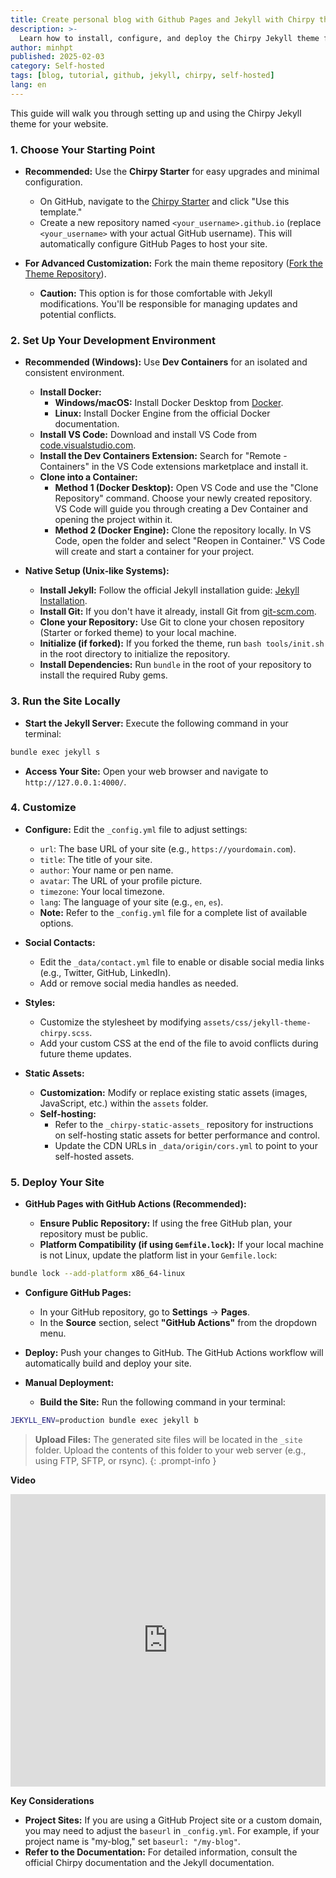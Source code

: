 ```yaml
---
title: Create personal blog with Github Pages and Jekyll with Chirpy theme
description: >-
  Learn how to install, configure, and deploy the Chirpy Jekyll theme for your blog. This step-by-step guide covers Dev Containers, native setup, customization options, and deployment methods like GitHub Actions.
author: minhpt
published: 2025-02-03
category: Self-hosted
tags: [blog, tutorial, github, jekyll, chirpy, self-hosted]
lang: en
---
```


This guide will walk you through setting up and using the Chirpy Jekyll theme for your website.

### 1. Choose Your Starting Point

* **Recommended:** Use the **Chirpy Starter** for easy upgrades and minimal configuration.
  * On GitHub, navigate to the [Chirpy Starter](https://github.com/cotes2020/chirpy-starter) and click "Use this template."
  * Create a new repository named `<your_username>.github.io` (replace `<your_username>` with your actual GitHub username). This will automatically configure GitHub Pages to host your site.

* **For Advanced Customization:** Fork the main theme repository ([Fork the Theme Repository](https://tranglc.github.io/posts/getting-started/)).
  * **Caution:** This option is for those comfortable with Jekyll modifications. You'll be responsible for managing updates and potential conflicts.

### 2. Set Up Your Development Environment

* **Recommended (Windows):** Use **Dev Containers** for an isolated and consistent environment.
  * **Install Docker:**
    * **Windows/macOS:** Install Docker Desktop from [Docker](https://www.docker.com/products/docker-desktop/).
    * **Linux:** Install Docker Engine from the official Docker documentation.
  * **Install VS Code:** Download and install VS Code from [code.visualstudio.com](https://code.visualstudio.com/).
  * **Install the Dev Containers Extension:** Search for "Remote - Containers" in the VS Code extensions marketplace and install it.
  * **Clone into a Container:**
    * **Method 1 (Docker Desktop):** Open VS Code and use the "Clone Repository" command. Choose your newly created repository. VS Code will guide you through creating a Dev Container and opening the project within it.
    * **Method 2 (Docker Engine):** Clone the repository locally. In VS Code, open the folder and select "Reopen in Container." VS Code will create and start a container for your project.

* **Native Setup (Unix-like Systems):**

  * **Install Jekyll:** Follow the official Jekyll installation guide: [Jekyll Installation](https://jekyllrb.com/docs/installation/).
  * **Install Git:** If you don't have it already, install Git from [git-scm.com](https://git-scm.com/).
  * **Clone your Repository:** Use Git to clone your chosen repository (Starter or forked theme) to your local machine.
  * **Initialize (if forked):** If you forked the theme, run `bash tools/init.sh` in the root directory to initialize the repository.
  * **Install Dependencies:** Run `bundle` in the root of your repository to install the required Ruby gems.

### 3. Run the Site Locally

* **Start the Jekyll Server:** Execute the following command in your terminal:

```bash
bundle exec jekyll s
```

* **Access Your Site:** Open your web browser and navigate to `http://127.0.0.1:4000/`.

### 4. Customize

* **Configure:** Edit the `_config.yml` file to adjust settings:
  * `url`: The base URL of your site (e.g., `https://yourdomain.com`).
  * `title`: The title of your site.
  * `author`: Your name or pen name.
  * `avatar`: The URL of your profile picture.
  * `timezone`: Your local timezone.
  * `lang`: The language of your site (e.g., `en`, `es`).
  * **Note:** Refer to the `_config.yml` file for a complete list of available options.

* **Social Contacts:**
  * Edit the `_data/contact.yml` file to enable or disable social media links (e.g., Twitter, GitHub, LinkedIn).
  * Add or remove social media handles as needed.

* **Styles:**
  * Customize the stylesheet by modifying `assets/css/jekyll-theme-chirpy.scss`.
  * Add your custom CSS at the end of the file to avoid conflicts during future theme updates.

* **Static Assets:**
  * **Customization:** Modify or replace existing static assets (images, JavaScript, etc.) within the `assets` folder.
  * **Self-hosting:**
    * Refer to the `_chirpy-static-assets_` repository for instructions on self-hosting static assets for better performance and control.
    * Update the CDN URLs in `_data/origin/cors.yml` to point to your self-hosted assets.

### 5. Deploy Your Site

* **GitHub Pages with GitHub Actions (Recommended):**

  * **Ensure Public Repository:** If using the free GitHub plan, your repository must be public.
  * **Platform Compatibility (if using `Gemfile.lock`):** If your local machine is not Linux, update the platform list in your `Gemfile.lock`:

```bash
bundle lock --add-platform x86_64-linux
```

* **Configure GitHub Pages:**
  * In your GitHub repository, go to **Settings** -> **Pages**.
  * In the **Source** section, select **"GitHub Actions"** from the dropdown menu.

* **Deploy:** Push your changes to GitHub. The GitHub Actions workflow will automatically build and deploy your site.

* **Manual Deployment:**

  * **Build the Site:** Run the following command in your terminal:

```bash
JEKYLL_ENV=production bundle exec jekyll b
```

> **Upload Files:** The generated site files will be located in the `_site` folder. Upload the contents of this folder to your web server (e.g., using FTP, SFTP, or rsync).
{: .prompt-info }

**Video**

<iframe width="100%" height="468" src="https://www.youtube.com/embed/hKMF9LXlO7w" title="YouTube video player" frameborder="0" allowfullscreen></iframe>

**Key Considerations**

* **Project Sites:** If you are using a GitHub Project site or a custom domain, you may need to adjust the `baseurl` in `_config.yml`. For example, if your project name is "my-blog," set `baseurl: "/my-blog"`.
* **Refer to the Documentation:** For detailed information, consult the official Chirpy documentation and the Jekyll documentation.
